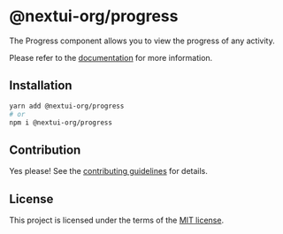 # @nextui-org/progress

The Progress component allows you to view the progress of any activity.

Please refer to the [documentation](https://nextui.org/docs/components/progress) for more information.

## Installation

```sh
yarn add @nextui-org/progress
# or
npm i @nextui-org/progress
```

## Contribution

Yes please! See the
[contributing guidelines](https://github.com/nextui-org/nextui/blob/master/CONTRIBUTING.md)
for details.

## License

This project is licensed under the terms of the
[MIT license](https://github.com/nextui-org/nextui/blob/master/LICENSE).
